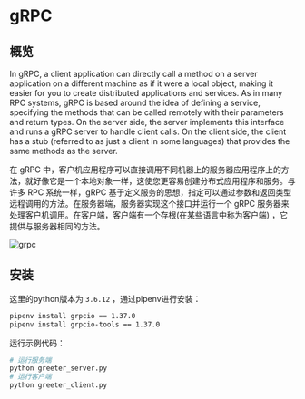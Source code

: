 # gRPC

## 概览

In gRPC, a client application can directly call a method on a server application on a different machine as if it were a local object, making it easier for you to create distributed applications and services. As in many RPC systems, gRPC is based around the idea of defining a service, specifying the methods that can be called remotely with their parameters and return types. On the server side, the server implements this interface and runs a gRPC server to handle client calls. On the client side, the client has a stub (referred to as just a client in some languages) that provides the same methods as the server.

在 gRPC 中，客户机应用程序可以直接调用不同机器上的服务器应用程序上的方法，就好像它是一个本地对象一样，这使您更容易创建分布式应用程序和服务。与许多 RPC 系统一样，gRPC 基于定义服务的思想，指定可以通过参数和返回类型远程调用的方法。在服务器端，服务器实现这个接口并运行一个 gRPC 服务器来处理客户机调用。在客户端，客户端有一个存根(在某些语言中称为客户端) ，它提供与服务器相同的方法。

![grpc](https://grpc.io/img/landing-2.svg)

## 安装

这里的python版本为 `3.6.12` ，通过pipenv进行安装：

``` sh
pipenv install grpcio == 1.37.0
pipenv install grpcio-tools == 1.37.0
```

运行示例代码：

``` sh
# 运行服务端
python greeter_server.py
# 运行客户端
python greeter_client.py
```
